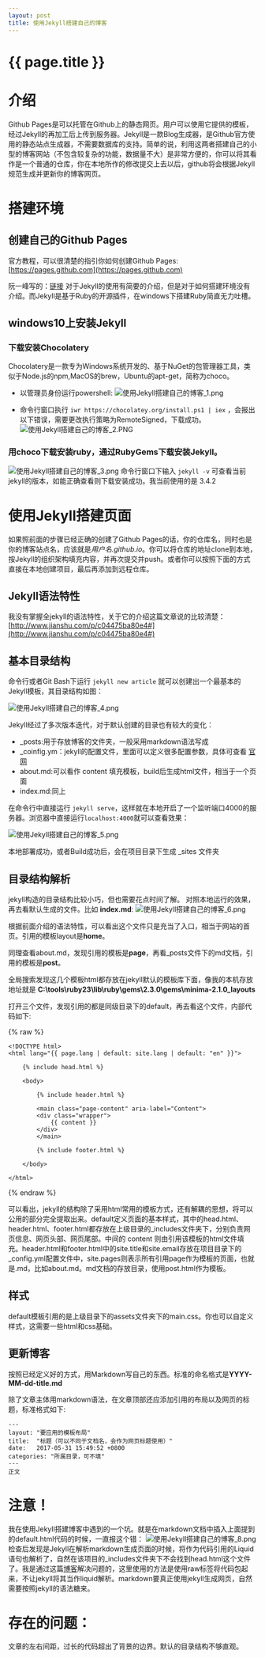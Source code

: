 ```yaml
---
layout: post
title: 使用Jekyll搭建自己的博客
---
```


{{ page.title }}
================

# 介绍
Github Pages是可以托管在Github上的静态网页。用户可以使用它提供的模板，经过Jekyll的再加工后上传到服务器。Jekyll是一款Blog生成器，是Github官方使用的静态站点生成器，不需要数据库的支持。简单的说，利用这两者搭建自己的小型的博客网站（不包含较复杂的功能，数据量不大）是非常方便的，你可以将其看作是一个普通的仓库，你在本地所作的修改提交上去以后，github将会根据Jekyll规范生成并更新你的博客网页。

# 搭建环境
## 创建自己的Github Pages
官方教程，可以很清楚的指引你如何创建Github Pages:[https://pages.github.com](https://pages.github.com)

阮一峰写的：[链接](http://www.ruanyifeng.com/blog/2012/08/blogging_with_jekyll.html) 对于Jekyll的使用有简要的介绍，但是对于如何搭建环境没有介绍。而Jekyll是基于Ruby的开源插件，在windows下搭建Ruby简直无力吐槽。

## windows10上安装Jekyll
### 下载安装Chocolatery
Chocolatery是一款专为Windows系统开发的、基于NuGet的包管理器工具，类似于Node.js的npm,MacOS的brew，Ubuntu的apt-get，简称为choco。

* 以管理员身份运行powershell:
![使用Jekyll搭建自己的博客_1.png](http://om2doplmh.bkt.clouddn.com/使用Jekyll搭建自己的博客_1.png)

* 命令行窗口执行 `iwr https://chocolatey.org/install.ps1 | iex` ，会报出以下错误，需要更改执行策略为RemoteSigned，下载成功。
![使用Jekyll搭建自己的博客_2.PNG](http://om2doplmh.bkt.clouddn.com/使用Jekyll搭建自己的博客_2.PNG)

### 用choco下载安装ruby，通过RubyGems下载安装Jekyll。
![使用Jekyll搭建自己的博客_3.png](http://om2doplmh.bkt.clouddn.com/使用Jekyll搭建自己的博客_3.png)
命令行窗口下输入 `jekyll -v` 可查看当前jekyll的版本，如能正确查看则下载安装成功。我当前使用的是 3.4.2 

# 使用Jekyll搭建页面
如果照前面的步骤已经正确的创建了Github Pages的话，你的仓库名，同时也是你的博客站点名，应该就是*用户名.github.io*。你可以将仓库的地址clone到本地，按Jekyll的组织架构填充内容，并再次提交并push。或者你可以按照下面的方式直接在本地创建项目，最后再添加到远程仓库。
## Jekyll语法特性
我没有掌握全jekyll的语法特性，关于它的介绍这篇文章说的比较清楚：
[http://www.jianshu.com/p/c04475ba80e4#](http://www.jianshu.com/p/c04475ba80e4#)

## 基本目录结构
命令行或者Git Bash下运行 `jekyll new article` 就可以创建出一个最基本的Jekyll模板，其目录结构如图：

![使用Jekyll搭建自己的博客_4.png](http://om2doplmh.bkt.clouddn.com/使用Jekyll搭建自己的博客_4.png)

Jekyll经过了多次版本迭代，对于默认创建的目录也有较大的变化：

* _posts:用于存放博客的文件夹，一般采用markdown语法写成
* _coinfig.ym：jekyll的配置文件，里面可以定义很多配置参数，具体可查看 [官网](http://jekyllrb.com/docs/configuration/)
* about.md:可以看作 content 填充模板，build后生成html文件，相当于一个页面
* index.md:同上

在命令行中直接运行 `jekyll serve`，这样就在本地开启了一个监听端口4000的服务器。浏览器中直接运行`localhost:4000`就可以查看效果：

![使用Jekyll搭建自己的博客_5.png](http://om2doplmh.bkt.clouddn.com/使用Jekyll搭建自己的博客_5.png)

本地部署成功，或者Build成功后，会在项目目录下生成 _sites 文件夹

## 目录结构解析
jekyll构造的目录结构比较小巧，但也需要花点时间了解。
对照本地运行的效果，再去看默认生成的文件。比如 **index.md**:
![使用Jekyll搭建自己的博客_6.png](http://om2doplmh.bkt.clouddn.com/使用Jekyll搭建自己的博客_6.png)


根据前面介绍的语法特性，可以看出这个文件只是充当了入口，相当于网站的首页。引用的模板layout是**home**。

同理查看about.md，发现引用的模板是**page**，再看_posts文件下的md文档，引用的模板是**post**。

全局搜索发现这几个模板html都存放在jekyll默认的模板库下面，像我的本机存放地址就是
**C:\tools\ruby23\lib\ruby\gems\2.3.0\gems\minima-2.1.0\_layouts**

打开三个文件，发现引用的都是同级目录下的default，再去看这个文件，内部代码如下:

{% raw %}

	<!DOCTYPE html>
	<html lang="{{ page.lang | default: site.lang | default: "en" }}">
	
		{% include head.html %}
	
		<body>
	
			{% include header.html %}
	
			<main class="page-content" aria-label="Content">
	      	<div class="wrapper">
	        	{{ content }}
	      	</div>
			</main>
	
			{% include footer.html %}
	
		</body>
	
	</html>
{% endraw %}

可以看出，jekyll的结构除了采用html常用的模板方式，还有解耦的思想，将可以公用的部分完全提取出来。default定义页面的基本样式，其中的head.html、header.html、footer.html都存放在上级目录的_includes文件夹下，分别负责网页信息、网页头部、网页尾部。中间的 content 则由引用该模板的html文件填充。header.html和footer.html中的site.title和site.email存放在项目目录下的_config.yml配置文件中，site.pages则表示所有引用page作为模板的页面，也就是.md，比如about.md。md文档的存放目录，使用post.html作为模板。

## 样式
default模板引用的是上级目录下的assets文件夹下的main.css。你也可以自定义样式，这需要一些html和css基础。

## 更新博客
按照已经定义好的方式，用Markdown写自己的东西。标准的命名格式是**YYYY-MM-dd-title.md**

除了文章主体用markdown语法，在文章顶部还应添加引用的布局以及网页的标题，标准格式如下:

    ---
	layout: "要应用的模板布局"
	title:  "标题（可以不同于文档名，会作为网页标题使用）"
	date:   2017-05-31 15:49:52 +0800
	categories: "所属目录，可不填"
	---
	正文

# 注意！
我在使用Jekyll搭建博客中遇到的一个坑。就是在markdown文档中插入上面提到的default.html代码的时候，一直报这个错：
![使用Jekyll搭建自己的博客_8.png](http://om2doplmh.bkt.clouddn.com/使用Jekyll搭建自己的博客_8.png)
检查后发现是Jekyll在解析markdown生成页面的时候，将作为代码引用的Liquid语句也解析了，自然在该项目的_includes文件夹下不会找到head.html这个文件了。我是通过这篇[博客](http://markzhang.cn/blog/2013/11/07/embed-liquid-codes-in-blog/)解决问题的，这里使用的方法是使用raw标签将代码包起来，不让jekyll将其当作liquid解析。markdown要真正使用jekyll生成网页，自然需要按照jekyll的语法糖来。

# 存在的问题：
文章的左右间距，过长的代码超出了背景的边界。默认的目录结构不够直观。
